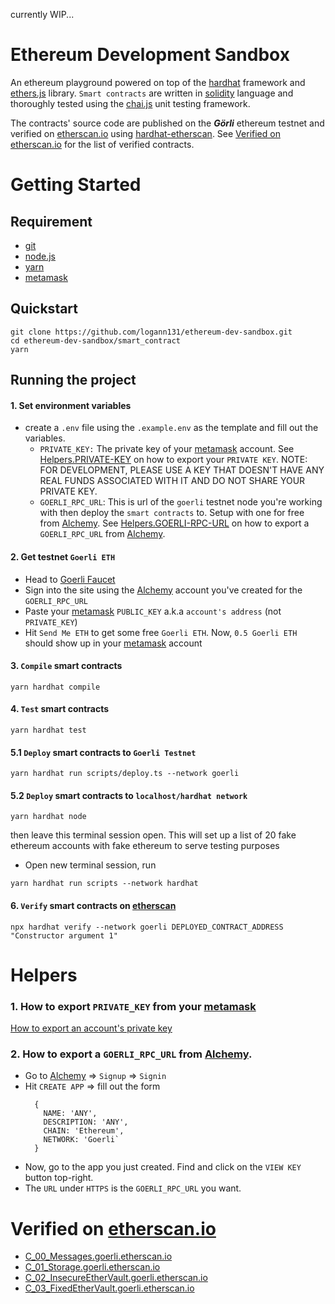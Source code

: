 currently WIP...

# Ethereum Development Sandbox

An ethereum playground powered on top of the [hardhat](https://hardhat.org/) framework and [ethers.js](https://docs.ethers.io/v5/) library. `Smart contracts` are written in [solidity](https://docs.soliditylang.org/en/latest/) language and thoroughly tested using the [chai.js](https://www.chaijs.com/) unit testing framework.

The contracts' source code are published on the **_Görli_** ethereum testnet and verified on [etherscan.io](https://goerli.etherscan.io/) using [hardhat-etherscan](https://hardhat.org/hardhat-runner/plugins/nomiclabs-hardhat-etherscan). See [Verified on etherscan.io](https://github.com/logann131/ethereum-dev-sandbox#verified-on-etherscanio) for the list of verified contracts.

# Getting Started

## Requirement

- [git](https://git-scm.com/)
- [node.js](https://nodejs.org/en/)
- [yarn](https://yarnpkg.com/getting-started/install)
- [metamask](https://metamask.io/)

## Quickstart

```
git clone https://github.com/logann131/ethereum-dev-sandbox.git
cd ethereum-dev-sandbox/smart_contract
yarn
```

## Running the project

#### 1. Set environment variables

- create a `.env` file using the `.example.env` as the template and fill out the variables.
  - `PRIVATE_KEY:` The private key of your [metamask](https://metamask.io/) account. See [Helpers.PRIVATE-KEY](https://github.com/logann131/ethereum-dev-sandbox#1-how-to-export-private_key-from-your-metamask) on how to export your `PRIVATE KEY`. NOTE: FOR DEVELOPMENT, PLEASE USE A KEY THAT DOESN'T HAVE ANY REAL FUNDS ASSOCIATED WITH IT AND DO NOT SHARE YOUR PRIVATE KEY.
  - `GOERLI_RPC_URL`: This is url of the `goerli` testnet node you're working with then deploy the `smart contracts` to. Setup with one for free from [Alchemy](https://www.alchemy.com/). See [Helpers.GOERLI-RPC-URL](https://github.com/logann131/ethereum-dev-sandbox#2-how-to-export-a-goerli_rpc_url-from-alchemy) on how to export a `GOERLI_RPC_URL` from [Alchemy](https://www.alchemy.com/).

#### 2. Get testnet `Goerli ETH`

- Head to [Goerli Faucet](https://goerlifaucet.com/)
- Sign into the site using the [Alchemy](https://www.alchemy.com/) account you've created for the `GOERLI_RPC_URL`
- Paste your [metamask](https://metamask.io/) `PUBLIC_KEY` a.k.a `account's address` (not `PRIVATE_KEY`)
- Hit `Send Me ETH` to get some free `Goerli ETH`. Now, `0.5 Goerli ETH` should show up in your [metamask](https://metamask.io/) account

#### 3. `Compile` smart contracts

```
yarn hardhat compile
```

#### 4. `Test` smart contracts

```
yarn hardhat test
```

#### 5.1 `Deploy` smart contracts to `Goerli Testnet`

```
yarn hardhat run scripts/deploy.ts --network goerli
```

#### 5.2 `Deploy` smart contracts to `localhost/hardhat network`

```
yarn hardhat node
```

then leave this terminal session open. This will set up a list of 20 fake ethereum accounts with fake ethereum to serve testing purposes

- Open new terminal session, run

```
yarn hardhat run scripts --network hardhat
```

#### 6. `Verify` smart contracts on [etherscan](https://goerli.etherscan.io/)

```
npx hardhat verify --network goerli DEPLOYED_CONTRACT_ADDRESS "Constructor argument 1"
```

# Helpers

### 1. How to export `PRIVATE_KEY` from your [metamask](https://metamask.io/)

[How to export an account's private key](https://metamask.zendesk.com/hc/en-us/articles/360015289632-How-to-Export-an-Account-Private-Key)

### 2. How to export a `GOERLI_RPC_URL` from [Alchemy](https://www.alchemy.com/).

- Go to [Alchemy](https://www.alchemy.com/) => `Signup` => `Signin`
- Hit `CREATE APP` => fill out the form
  ```
    {
      NAME: 'ANY',
      DESCRIPTION: 'ANY',
      CHAIN: 'Ethereum',
      NETWORK: 'Goerli`
    }
  ```
- Now, go to the app you just created. Find and click on the `VIEW KEY` button top-right.
- The `URL` under `HTTPS` is the `GOERLI_RPC_URL` you want.

# Verified on [etherscan.io](https://goerli.etherscan.io/)

- [C_00_Messages.goerli.etherscan.io](https://goerli.etherscan.io/address/0x7E913454210c4C0459146F69BF1c0C1bE59B811C#code)
- [C_01_Storage.goerli.etherscan.io](https://goerli.etherscan.io/address/0x9a2074296da58eEDA0746900ac819Ca3bA1F7735#code)
- [C_02_InsecureEtherVault.goerli.etherscan.io](https://goerli.etherscan.io/address/0xaA7A5355fda1Cb11266dB32De172E18Bda45Cf58#code)
- [C_03_FixedEtherVault.goerli.etherscan.io](https://goerli.etherscan.io/address/0x70859CDA94Be71C5fD99165D39f9D12C5F76077e#code)
